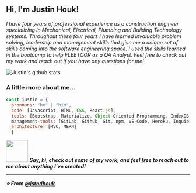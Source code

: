 <h2> Hi, I'm Justin Houk!</h2>
<p><em>  I have four years of professional experience as a construction engineer specializing in Mechanical, Electrical, Plumbing and Building Technology systems.  Throughout these four years I have learned invaluable problem solving, leadership and management skills that give me a unique set of skills coming into the software engineering space.  I used the skills learned in the bootcamp to help FLEETCOR as a QA Analyst.  Feel free to check out my work and reach out if you have any questions for me!
  
</em></p>

![Justin's github stats](https://github-readme-stats.vercel.app/api?username=jstndhouk&theme=blue-green)


### A little more about me...  

```javascript
const justin = {
  pronouns: "he" | "him",
  code: [Javascript, HTML, CSS, React.js],
  tools: [Bootstrap, Materialize, Object-Oriented Programming, IndexDB, Node.js, Express.js, SQL, MySQL2, Sequelize, jquery, MongoDB, Mongoose, Handlebars, GraphQL ],
  management-tools: [GitLab, Github, Git, npm, VS-Code, Heroku, Inquier, Lighthouse, Webpack, Workbox]
  architecture: [MVC, MERN]
  }

```

<img src="https://media.giphy.com/media/LnQjpWaON8nhr21vNW/giphy.gif" width="60"> <em><b>Say, hi, check out some of my work, and feel free to reach out to me about anything I've created!

---

⭐️ From [@jstndhouk](https://github.com/jstndhouk)
